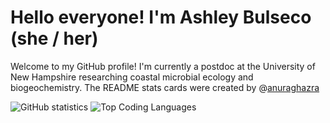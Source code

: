 # Hello everyone! I'm Ashley Bulseco (she / her) 
Welcome to my GitHub profile! I'm currently a postdoc at the University of New Hampshire researching coastal microbial ecology and biogeochemistry. The README stats cards were created by \@[anuraghazra](https://github.com/anuraghazra/github-readme-stats#readme)

![GitHub statistics](https://github-readme-stats.vercel.app/api?username=abulseco&theme=vision-friendly-dark&rank_icon=github&hide=contribs&show_icons=true) ![Top Coding Languages](https://github-readme-stats.vercel.app/api/top-langs/?username=abulseco&langs_count=6&theme=vision-friendly-dark&layout=compact)
<!--
**abulseco/abulseco** is a ✨ _special_ ✨ repository because its `README.md` (this file) appears on your GitHub profile.

Here are some ideas to get you started:

- 🔭 I’m currently working on ...
- 🌱 I’m currently learning ...
- 👯 I’m looking to collaborate on ...
- 🤔 I’m looking for help with ...
- 💬 Ask me about ...
- 📫 How to reach me: ...
- 😄 Pronouns: ...
- ⚡ Fun fact: ...
-->
